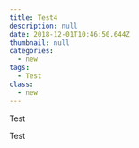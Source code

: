 ```yaml
---
title: Test4
description: null
date: 2018-12-01T10:46:50.644Z
thumbnail: null
categories:
  - new
tags:
  - Test
class:
  - new
---
```

Test

Test
